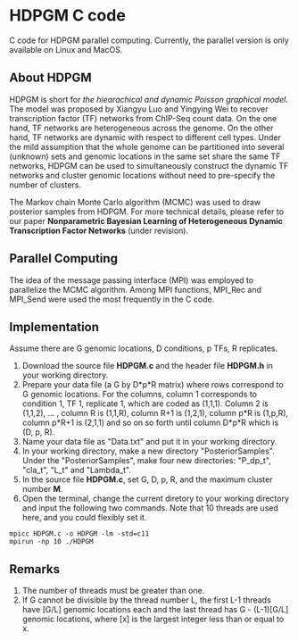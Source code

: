 # HDPGM C code

C code for HDPGM parallel computing. Currently, the parallel version is only available on Linux and MacOS.

## About HDPGM
HDPGM is short for *the hiearachical and dynamic Poisson graphical model*. The model was proposed by Xiangyu Luo and Yingying Wei to recover transcription factor (TF) networks from ChIP-Seq count data. On the one hand, TF networks are heterogeneous across the genome. On the other hand, TF networks are dynamic with respect to different cell types. Under the mild assumption that the whole genome can be partitioned into several (unknown) sets and genomic locations in the same set share the same TF networks, HDPGM can be used to simultaneously construct the dynamic TF networks and cluster genomic locations without need to pre-specify the number of  clusters.

The Markov chain Monte Carlo algorithm (MCMC) was used to draw posterior samples from HDPGM. For more technical details, please refer to our paper **Nonparametric Bayesian Learning of Heterogeneous Dynamic Transcription Factor Networks** (under revision).   

## Parallel Computing
The idea of the message passing interface (MPI) was employed to parallelize the MCMC algorithm. Among MPI functions, MPI\_Rec and MPI\_Send were used the most frequently in the C code. 

## Implementation
Assume there are G genomic locations, D conditions, p TFs, R replicates.
1. Download the source file **HDPGM.c** and the header file **HDPGM.h** in your working directory. 
2. Prepare your data file (a G by D\*p\*R matrix) where rows correspond to G genomic locations. For the columns, column 1 corresponds to condition 1, TF 1, replicate 1, which are coded as (1,1,1). Column 2 is (1,1,2), ... , column R is (1,1,R), column R+1 is (1,2,1), column p\*R is (1,p,R), column p\*R+1 is (2,1,1) and so on so forth until column D\*p\*R which is (D, p, R).
3. Name your data file as "Data.txt" and put it in your working directory.
4. In your working directory, make a new directory "PosteriorSamples". Under the "PosteriorSamples", make four new directories: "P\_dp\_t", "cla\_t", "L\_t" and "Lambda\_t".
5. In the source file **HDPGM.c**, set G, D, p, R, and the maximum cluster number **M**.
4. Open the terminal, change the current diretory to your working directory and input the following two commands. Note that 10 threads are used here, and you could flexibly set it.

```
mpicc HDPGM.c -o HDPGM -lm -std=c11
mpirun -np 10 ./HDPGM
```

## Remarks
1. The number of threads must be greater than one. 
2. If G cannot be divisible by the thread number L, the first L-1 threads have \[G/L\] genomic locations each and the last thread has G - (L-1)\[G/L\] genomic locations, where \[x\] is the largest integer less than or equal to x.  
